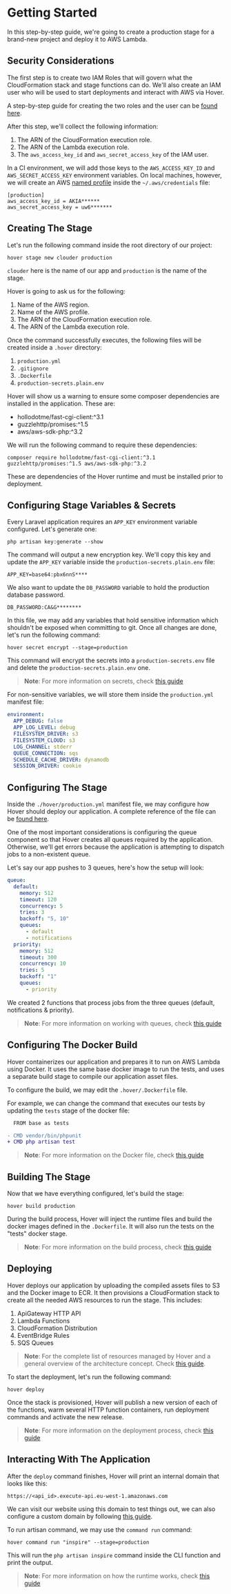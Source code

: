 # Getting Started

In this step-by-step guide, we're going to create a production stage for a brand-new project and deploy it to AWS Lambda.


## Security Considerations

The first step is to create two IAM Roles that will govern what the CloudFormation stack and stage functions can do. We'll also create an IAM user who will be used to start deployments and interact with AWS via Hover.

A step-by-step guide for creating the two roles and the user can be [found here](/docs/iam-execution-policies.md).

After this step, we'll collect the following information:

1. The ARN of the CloudFormation execution role.
2. The ARN of the Lambda execution role.
3. The `aws_access_key_id` and `aws_secret_access_key` of the IAM user.

In a CI environment, we will add those keys to the `AWS_ACCESS_KEY_ID` and `AWS_SECRET_ACCESS_KEY` environment variables. On local machines, however, we will create an AWS [named profile](https://docs.aws.amazon.com/cli/latest/userguide/cli-configure-profiles.html) inside the `~/.aws/credentials` file:

```
[production]
aws_access_key_id = AKIA******
aws_secret_access_key = uw6*******
```

## Creating The Stage

Let's run the following command inside the root directory of our project:

```
hover stage new clouder production
```

`clouder` here is the name of our app and `production` is the name of the stage.

Hover is going to ask us for the following:

1. Name of the AWS region.
2. Name of the AWS profile.
3. The ARN of the CloudFormation execution role.
4. The ARN of the Lambda execution role.

Once the command successfully executes, the following files will be created inside a `.hover` directory:

1. `production.yml`
2. `.gitignore`
3. `.Dockerfile`
4. `production-secrets.plain.env`

Hover will show us a warning to ensure some composer dependencies are installed in the application. These are:

- hollodotme/fast-cgi-client:^3.1
- guzzlehttp/promises:^1.5
- aws/aws-sdk-php:^3.2

We will run the following command to require these dependencies:

```shell
composer require hollodotme/fast-cgi-client:^3.1 guzzlehttp/promises:^1.5 aws/aws-sdk-php:^3.2
```

These are dependencies of the Hover runtime and must be installed prior to deployment.

## Configuring Stage Variables & Secrets

Every Laravel application requires an `APP_KEY` environment variable configured. Let's generate one:

```shell
php artisan key:generate --show
```

The command will output a new encryption key. We'll copy this key and update the `APP_KEY` variable inside the `production-secrets.plain.env` file:

```
APP_KEY=base64:pbx6nnS****
```

We also want to update the `DB_PASSWORD` variable to hold the production database password.

```
DB_PASSWORD:CA&G********
```

In this file, we may add any variables that hold sensitive information which shouldn't be exposed when committing to git. Once all changes are done, let's run the following command:

```shell
hover secret encrypt --stage=production
```

This command will encrypt the secrets into a `production-secrets.env` file and delete the `production-secrets.plain.env` one.

> **Note**: For more information on secrets, check [this guide](/docs/stage-variables-secrets.md)

For non-sensitive variables, we will store them inside the `production.yml` manifest file:

```yaml
environment:
  APP_DEBUG: false
  APP_LOG_LEVEL: debug
  FILESYSTEM_DRIVER: s3
  FILESYSTEM_CLOUD: s3
  LOG_CHANNEL: stderr
  QUEUE_CONNECTION: sqs
  SCHEDULE_CACHE_DRIVER: dynamodb
  SESSION_DRIVER: cookie
```

## Configuring The Stage

Inside the `./hover/production.yml` manifest file, we may configure how Hover should deploy our application. A complete reference of the file can be [found here](/docs/manifest-file-reference.md).

One of the most important considerations is configuring the queue component so that Hover creates all queues required by the application. Otherwise, we'll get errors because the application is attempting to dispatch jobs to a non-existent queue.

Let's say our app pushes to 3 queues, here's how the setup will look:

```yaml
queue:
  default:
    memory: 512
    timeout: 120
    concurrency: 5
    tries: 3
    backoff: "5, 10"
    queues:
      - default
      - notifications
  priority:
    memory: 512
    timeout: 300
    concurrency: 10
    tries: 5
    backoff: "1"
    queues:
      - priority
```

We created 2 functions that process jobs from the three queues (default, notifications & priority).

> **Note**: For more information on working with queues, check [this guide](/docs/working-with-queues.md)

## Configuring The Docker Build

Hover containerizes our application and prepares it to run on AWS Lambda using Docker. It uses the same base docker image to run the tests, and uses a separate build stage to compile our application asset files.

To configure the build, we may edit the `.hover/.Dockerfile` file.

For example, we can change the command that executes our tests by updating the `tests` stage of the docker file:

```diff
  FROM base as tests

- CMD vendor/bin/phpunit
+ CMD php artisan test
```

> **Note**: For more information on the Docker file, check [this guide](/docs/the-build-process.md#docker)

## Building The Stage

Now that we have everything configured, let's build the stage:

```shell
hover build production
```

During the build process, Hover will inject the runtime files and build the docker images defined in the `.Dockerfile`. It will also run the tests on the "tests" docker stage.

> **Note**: For more information on the build process, check [this guide](/docs/the-build-process.md)

## Deploying

Hover deploys our application by uploading the compiled assets files to S3 and the Docker image to ECR. It then provisions a CloudFormation stack to create all the needed AWS resources to run the stage. This includes:

1. ApiGateway HTTP API
2. Lambda Functions
3. CloudFormation Distribution
4. EventBridge Rules
5. SQS Queues

> **Note**: For the complete list of resources managed by Hover and a general overview of the architecture concept. Check [this guide](/docs/concept.md).

To start the deployment, let's run the following command:

```shell
hover deploy
```

Once the stack is provisioned, Hover will publish a new version of each of the functions, warm several HTTP function containers, run deployment commands and activate the new release.

> **Note**: For more information on the deployment process, check [this guide](/docs/the-deployment-process.md)

## Interacting With The Application

After the `deploy` command finishes, Hover will print an internal domain that looks like this:

```
https://<api_id>.execute-api.eu-west-1.amazonaws.com
```

We can visit our website using this domain to test things out, we can also configure a custom domain by following [this guide](/docs/working-with-domains.md).

To run artisan command, we may use the `command run` command:

```
hover command run "inspire" --stage=production
```

This will run the `php artisan inspire` command inside the CLI function and print the output.

> **Note**: For more information on how the runtime works, check [this guide](/docs/runtime-environment.md)
